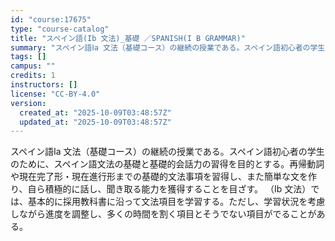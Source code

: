 ```yaml
---
id: "course:17675"
type: "course-catalog"
title: "スペイン語(Ib 文法)_基礎 ／SPANISH(I B GRAMMAR)"
summary: "スペイン語Ⅰa 文法（基礎コース）の継続の授業である。スペイン語初心者の学生のために、スペイン語文法の基礎と基礎的会話力の習得を目的とする。再帰動詞や現在完了形・現在進行形までの基礎的文法事項を習得し、また簡単な文を作り、自ら積極的に話し、…"
tags: []
campus: ""
credits: 1
instructors: []
license: "CC-BY-4.0"
version:
  created_at: "2025-10-09T03:48:57Z"
  updated_at: "2025-10-09T03:48:57Z"
---
```

スペイン語Ⅰa 文法（基礎コース）の継続の授業である。スペイン語初心者の学生のために、スペイン語文法の基礎と基礎的会話力の習得を目的とする。再帰動詞や現在完了形・現在進行形までの基礎的文法事項を習得し、また簡単な文を作り、自ら積極的に話し、聞き取る能力を獲得することを目ざす。 （Ⅰb 文法）では、基本的に採用教科書に沿って文法項目を学習する。ただし、学習状況を考慮しながら進度を調整し、多くの時間を割く項目とそうでない項目がでることがある。
